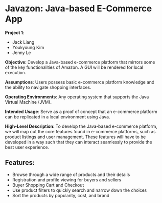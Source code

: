 # Javazon: Java-based E-Commerce App
**Project 1**:
- Jack Liang
- Youkyoung Kim
- Jenny Le

**Objective**: Develop a Java-based e-commerce platform that mirrors some of the key functionalities of Amazon. A GUI will be rendered for local execution.

**Assumptions**: Users possess basic e-commerce platform knowledge and the ability to navigate shopping interfaces.

**Operating Environments**: Any operating system that supports the Java Virtual Machine (JVM).

**Intended Usage**: Serve as a proof of concept that an e-commerce platform can be replicated in a local environment using Java.

**High-Level Description**: To develop the Java-based e-commerce platform, we will map out the core features found in e-commerce platforms, such as product listings and user management. These features will have to be developed in a way such that they can interact seamlessly to provide the best user experience.

## Features:
- Browse through a wide range of products and their details
- Registration and profile viewing for buyers and sellers
- Buyer Shopping Cart and Checkout
- Use product filters to quickly search and narrow down the choices
- Sort the products by popularity, cost, and brand
